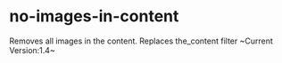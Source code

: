 # no-images-in-content
Removes all images in the content. Replaces the_content filter
~Current Version:1.4~